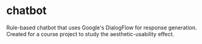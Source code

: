 # chatbot
Rule-based chatbot that uses Google's DialogFlow for response generation. Created for a course project to study the aesthetic-usability effect.
